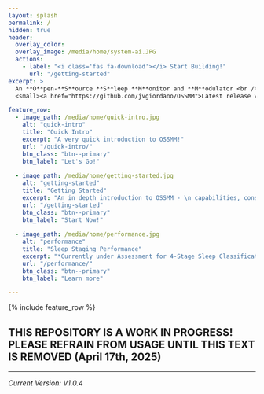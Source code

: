 ```yaml
---
layout: splash
permalink: /
hidden: true
header:
  overlay_color: 
  overlay_image: /media/home/system-ai.JPG
  actions:
    - label: "<i class='fas fa-download'></i> Start Building!"
      url: "/getting-started"
excerpt: >
  An **O**pen-**S**ource **S**leep **M**onitor and **M**odulator <br />
  <small><a href="https://github.com/jvgiordano/OSSMM">Latest release v1.0.4</a></small>

feature_row:
  - image_path: /media/home/quick-intro.jpg
    alt: "quick-intro"
    title: "Quick Intro"
    excerpt: "A very quick introduction to OSSMM!"
    url: "/quick-intro/"
    btn_class: "btn--primary"
    btn_label: "Let's Go!"
    
  - image_path: /media/home/getting-started.jpg
    alt: "getting-started"
    title: "Getting Started"
    excerpt: "An in depth introduction to OSSMM - \n capabilities, construction, cost. What you need to build one yourself."
    url: "/getting-started"
    btn_class: "btn--primary"
    btn_label: "Start Now!"
    
  - image_path: /media/home/performance.jpg
    alt: "performance"
    title: "Sleep Staging Performance"
    excerpt: "*Currently under Assessment for 4-Stage Sleep Classification*"
    url: "/performance/"
    btn_class: "btn--primary"
    btn_label: "Learn more" 

---
```


{% include feature_row %}

## THIS REPOSITORY IS A WORK IN PROGRESS! PLEASE REFRAIN FROM USAGE UNTIL THIS TEXT IS REMOVED (April 17th, 2025)

---
*Current Version: V1.0.4*
